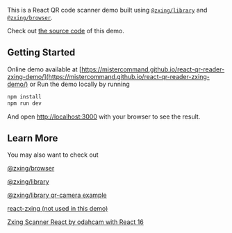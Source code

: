 This is a React QR code scanner demo built using [`@zxing/library`](https://www.npmjs.com/package/@zxing/library) and [`@zxing/browser`](https://www.npmjs.com/package/@zxing/browser).

Check out [the source code](https://github.com/MisterCommand/react-qr-reader-zxing-demo/blob/main/app/page.tsx) of this demo.

## Getting Started

Online demo available at [https://mistercommand.github.io/react-qr-reader-zxing-demo/](https://mistercommand.github.io/react-qr-reader-zxing-demo/)
or
Run the demo locally by running

```bash
npm install
npm run dev
```

And open [http://localhost:3000](http://localhost:3000) with your browser to see the result.

## Learn More

You may also want to check out

[@zxing/browser](https://www.npmjs.com/package/@zxing/browser)

[@zxing/library](https://www.npmjs.com/package/@zxing/library)

[@zxing/library qr-camera example](https://zxing-js.github.io/library/examples/qr-camera/)

[react-zxing (not used in this demo)](https://www.npmjs.com/package/react-zxing)

[Zxing Scanner React by odahcam with React 16](https://stackblitz.com/edit/zxing-scanner-react?file=Hello.js)
